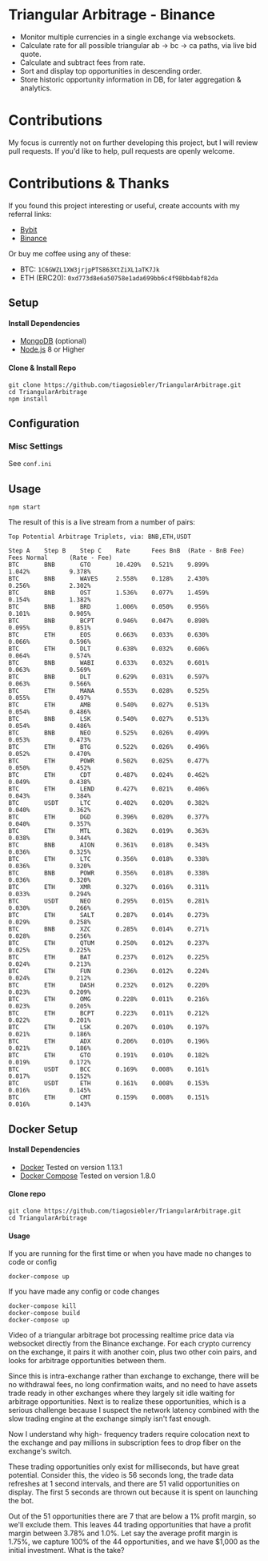 <!-- [![Build Status](https://travis-ci.org/tiagosiebler/TriangularArbitrage.svg?branch=master)](https://travis-ci.org/tiagosiebler/TriangularArbitrage) -->

# Triangular Arbitrage - Binance

- Monitor multiple currencies in a single exchange via websockets.
- Calculate rate for all possible triangular ab -> bc -> ca paths, via live bid quote.
- Calculate and subtract fees from rate.
- Sort and display top opportunities in descending order.
- Store historic opportunity information in DB, for later aggregation & analytics.

# Contributions
My focus is currently not on further developing this project, but I will review pull requests. If you'd like to help, pull requests are openly welcome.

# Contributions & Thanks
If you found this project interesting or useful, create accounts with my referral links:
- [Bybit](https://www.bybit.com/en-US/register?affiliate_id=9410&language=en-US&group_id=0&group_type=1)
- [Binance](https://www.binance.com/en/register?ref=20983262)

Or buy me coffee using any of these:
- BTC: `1C6GWZL1XW3jrjpPTS863XtZiXL1aTK7Jk`
- ETH (ERC20): `0xd773d8e6a50758e1ada699bb6c4f98bb4abf82da`

## Setup

#### Install Dependencies
- [MongoDB](https://docs.mongodb.com/manual/administration/install-community/) (optional)
- [Node.js](https://nodejs.org/) 8 or Higher

#### Clone & Install Repo

```
git clone https://github.com/tiagosiebler/TriangularArbitrage.git
cd TriangularArbitrage
npm install
```

## Configuration

### Misc Settings

See `conf.ini`

## Usage
```
npm start
```

The result of this is a live stream from a number of pairs:
```
Top Potential Arbitrage Triplets, via: BNB,ETH,USDT

Step A    Step B    Step C    Rate      Fees BnB  (Rate - BnB Fee)    Fees Normal      (Rate - Fee)
BTC       BNB       GTO       10.420%   0.521%    9.899%              1.042%           9.378%
BTC       BNB       WAVES     2.558%    0.128%    2.430%              0.256%           2.302%
BTC       BNB       OST       1.536%    0.077%    1.459%              0.154%           1.382%
BTC       BNB       BRD       1.006%    0.050%    0.956%              0.101%           0.905%
BTC       BNB       BCPT      0.946%    0.047%    0.898%              0.095%           0.851%
BTC       ETH       EOS       0.663%    0.033%    0.630%              0.066%           0.596%
BTC       ETH       DLT       0.638%    0.032%    0.606%              0.064%           0.574%
BTC       BNB       WABI      0.633%    0.032%    0.601%              0.063%           0.569%
BTC       BNB       DLT       0.629%    0.031%    0.597%              0.063%           0.566%
BTC       ETH       MANA      0.553%    0.028%    0.525%              0.055%           0.497%
BTC       ETH       AMB       0.540%    0.027%    0.513%              0.054%           0.486%
BTC       BNB       LSK       0.540%    0.027%    0.513%              0.054%           0.486%
BTC       BNB       NEO       0.525%    0.026%    0.499%              0.053%           0.473%
BTC       ETH       BTG       0.522%    0.026%    0.496%              0.052%           0.470%
BTC       ETH       POWR      0.502%    0.025%    0.477%              0.050%           0.452%
BTC       ETH       CDT       0.487%    0.024%    0.462%              0.049%           0.438%
BTC       ETH       LEND      0.427%    0.021%    0.406%              0.043%           0.384%
BTC       USDT      LTC       0.402%    0.020%    0.382%              0.040%           0.362%
BTC       ETH       DGD       0.396%    0.020%    0.377%              0.040%           0.357%
BTC       ETH       MTL       0.382%    0.019%    0.363%              0.038%           0.344%
BTC       BNB       AION      0.361%    0.018%    0.343%              0.036%           0.325%
BTC       ETH       LTC       0.356%    0.018%    0.338%              0.036%           0.320%
BTC       BNB       POWR      0.356%    0.018%    0.338%              0.036%           0.320%
BTC       ETH       XMR       0.327%    0.016%    0.311%              0.033%           0.294%
BTC       USDT      NEO       0.295%    0.015%    0.281%              0.030%           0.266%
BTC       ETH       SALT      0.287%    0.014%    0.273%              0.029%           0.258%
BTC       BNB       XZC       0.285%    0.014%    0.271%              0.028%           0.256%
BTC       ETH       QTUM      0.250%    0.012%    0.237%              0.025%           0.225%
BTC       ETH       BAT       0.237%    0.012%    0.225%              0.024%           0.213%
BTC       ETH       FUN       0.236%    0.012%    0.224%              0.024%           0.212%
BTC       ETH       DASH      0.232%    0.012%    0.220%              0.023%           0.209%
BTC       ETH       OMG       0.228%    0.011%    0.216%              0.023%           0.205%
BTC       ETH       BCPT      0.223%    0.011%    0.212%              0.022%           0.201%
BTC       ETH       LSK       0.207%    0.010%    0.197%              0.021%           0.186%
BTC       ETH       ADX       0.206%    0.010%    0.196%              0.021%           0.186%
BTC       ETH       GTO       0.191%    0.010%    0.182%              0.019%           0.172%
BTC       USDT      BCC       0.169%    0.008%    0.161%              0.017%           0.152%
BTC       USDT      ETH       0.161%    0.008%    0.153%              0.016%           0.145%
BTC       ETH       CMT       0.159%    0.008%    0.151%              0.016%           0.143%
```

## Docker Setup

#### Install Dependencies

- [Docker](https://www.docker.com/community-edition#/download) Tested on version 1.13.1
- [Docker Compose](https://docs.docker.com/compose/install/) Tested on version 1.8.0

#### Clone repo
```
git clone https://github.com/tiagosiebler/TriangularArbitrage.git
cd TriangularArbitrage
```

#### Usage
If you are running for the first time or when you have made no changes to code or config
```
docker-compose up
```

If you have made any config or code changes
```
docker-compose kill
docker-compose build
docker-compose up
```


Video of a triangular arbitrage bot processing realtime price data via websocket directly from the Binance exchange.  For each crypto currency on the exchange, it pairs it with another coin, plus two other coin pairs, and looks for arbitrage opportunities between them.

Since this is intra-exchange rather than exchange to exchange, there will be no withdrawal fees, no long confirmation waits, and no need to have assets trade ready in other exchanges where they largely sit idle waiting for arbitrage opportunities.  Next is to realize these opportunities, which is a serious challenge because I suspect the network latency combined with the slow trading engine at the exchange simply isn't fast enough.

Now I understand why high- frequency traders require colocation next to the exchange and pay  millions in subscription fees to drop fiber on the exchange's switch.  

These trading opportunities only exist for milliseconds, but have great potential.  Consider this, the video is 56 seconds long, the trade data refreshes at 1 second intervals, and there are 51 valid opportunities on display.  The first 5 seconds are thrown out because it is spent on launching the bot. 

Out of the 51 opportunities there are 7 that are below a 1% profit margin, so we'll exclude them.  This leaves 44 trading opportunities that have a profit margin between 3.78% and 1.0%.  Let say the average profit margin is 1.75%, we capture 100% of the 44 opportunities, and we have $1,000 as the initial investment.  What is the take?
